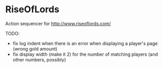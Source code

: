 RiseOfLords
===========

Action sequencer for http://www.riseoflords.com/

TODO:
- fix log indent when there is an error when displaying a player's page (wrong gold amount)
- fix display width (make it 2) for the number of matching players (and other numbers, possibly)
